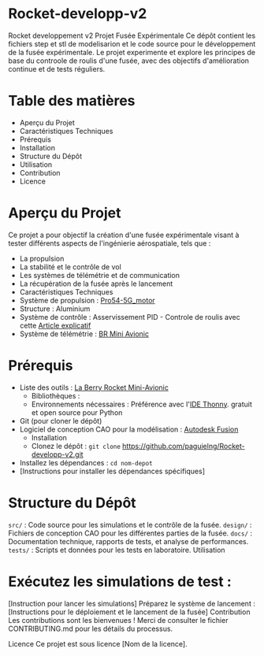 # Rocket-developp-v2
Rocket developpement v2
Projet Fusée Expérimentale
Ce dépôt contient les fichiers step et stl de modelisarion et le code source pour le développement de la fusée expérimentale. Le projet experimente et explore les principes de base du controole de roulis d'une fusée, avec des objectifs d'amélioration continue et de tests réguliers.

# Table des matières
- Aperçu du Projet
- Caractéristiques Techniques
- Prérequis
- Installation
- Structure du Dépôt
- Utilisation
- Contribution
- Licence
# Aperçu du Projet
Ce projet a pour objectif la création d'une fusée expérimentale visant à tester différents aspects de l'ingénierie aérospatiale, tels que :

* La propulsion
* La stabilité et le contrôle de vol
* Les systèmes de télémétrie et de communication
* La récupération de la fusée après le lancement
* Caractéristiques Techniques
* Système de propulsion : [Pro54-5G_motor](http://logiqueformelle.free.fr/eti-aerospatial/doc/propulseurs_spatial_BARASINGA.pdf)
* Structure : Aluminium
* Système de contrôle : Asservissement PID - Controle de roulis avec cette [Article explicatif](https://www.firediy.fr/article/asservissement-pid-drone-ch-8)
* Système de télémétrie : [BR Mini Avionic](https://berryrocket.com/wiki/BR_Mini_Avionic)

# Prérequis
- Liste des outils : [La Berry Rocket Mini-Avionic](https://berryrocket.com/wiki/BR_Mini_Avionic)
  - Bibliothèques :
  - Environnements nécessaires : Préférence avec l'[IDE Thonny](https://thonny.org/). gratuit et open source pour Python
- Git (pour cloner le dépôt)
- Logiciel de conception CAO pour la modélisation : [Autodesk Fusion](https://www.autodesk.com/products/fusion-360/overview?term=1-YEAR&tab=subscription&plc=FSN#top)
  - Installation
  - Clonez le dépôt : `git clone` https://github.com/paguielng/Rocket-developp-v2.git
- Installez les dépendances : `cd nom-depot`
- [Instructions pour installer les dépendances spécifiques]
# Structure du Dépôt
`src/` : Code source pour les simulations et le contrôle de la fusée.
`design/` : Fichiers de conception CAO pour les différentes parties de la fusée.
`docs/` : Documentation technique, rapports de tests, et analyse de performances.
`tests/` : Scripts et données pour les tests en laboratoire.
Utilisation
# Exécutez les simulations de test :
[Instruction pour lancer les simulations]
Préparez le système de lancement :
[Instructions pour le déploiement et le lancement de la fusée]
Contribution
Les contributions sont les bienvenues ! Merci de consulter le fichier CONTRIBUTING.md pour les détails du processus.

Licence
Ce projet est sous licence [Nom de la licence].



